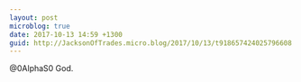 ```yaml
---
layout: post
microblog: true
date: 2017-10-13 14:59 +1300
guid: http://JacksonOfTrades.micro.blog/2017/10/13/t918657424025796608.html
---
```

@0AlphaS0 God.
